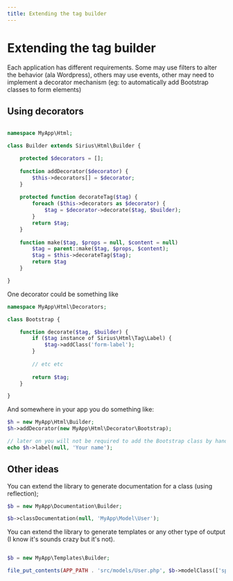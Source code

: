 ```yaml
---
title: Extending the tag builder
---
```


# Extending the tag builder

Each application has different requirements. Some may use filters to alter the behavior (ala Wordpress), others may use events, other may need to implement a decorator mechanism (eg: to automatically add Bootstrap classes to form elements)

## Using decorators


```php

namespace MyApp\Html;

class Builder extends Sirius\Html\Builder {

    protected $decorators = [];
    
    function addDecorator($decorator) {
        $this->decorators[] = $decorator;
    }
    
    protected function decorateTag($tag) {
        foreach ($this->decorators as $decorator) {
            $tag = $decorator->decorate($tag, $builder);
        }
        return $tag;
    }
    
    function make($tag, $props = null, $content = null)
        $tag = parent::make($tag, $props, $content);
        $tag = $this->decorateTag($tag);
        return $tag
    }

}
```

One decorator could be something like

```php
namespace MyApp\Html\Decorators;

class Bootstrap {

    function decorate($tag, $builder) {
        if ($tag instance of Sirius\Html\Tag\Label) {
            $tag->addClass('form-label');
        }
        
        // etc etc
        
        return $tag;
    }

}
```

And somewhere in your app you do something like:

```php
$h = new MyApp\Html\Builder;
$h->addDecorator(new MyApp\Html\Decorator\Bootstrap);

// later on you will not be required to add the Bootstrap class by hand
echo $h->label(null, 'Your name');
```

## Other ideas

You can extend the library to generate documentation for a class (using reflection);

```php
$b = new MyApp\Documentation\Builder;

$b->classDocumentation(null, 'MyApp\Model\User');
```

You can extend the library to generate templates or any other type of output (I know it's sounds crazy but it's not). 

```php 

$b = new MyApp\Templates\Builder;

file_put_contents(APP_PATH . 'src/models/User.php', $b->modelClass(['specs' => $someClassSpecifications]);
```